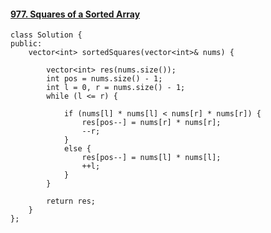 #### [977. Squares of a Sorted Array](https://leetcode-cn.com/problems/squares-of-a-sorted-array/)

```
class Solution {
public:
    vector<int> sortedSquares(vector<int>& nums) {

        vector<int> res(nums.size());
        int pos = nums.size() - 1;
        int l = 0, r = nums.size() - 1;
        while (l <= r) {

            if (nums[l] * nums[l] < nums[r] * nums[r]) {
                res[pos--] = nums[r] * nums[r];
                --r;
            }
            else {
                res[pos--] = nums[l] * nums[l];
                ++l;
            }
        }

        return res;
    }
};
```

